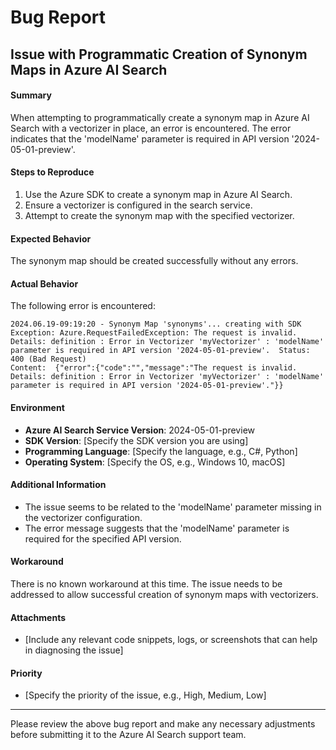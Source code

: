 # Bug Report
## Issue with Programmatic Creation of Synonym Maps in Azure AI Search  
   
#### **Summary**  
When attempting to programmatically create a synonym map in Azure AI Search with a vectorizer in place, an error is encountered. The error indicates that the 'modelName' parameter is required in API version '2024-05-01-preview'.  
   
#### **Steps to Reproduce**  
1. Use the Azure SDK to create a synonym map in Azure AI Search.  
2. Ensure a vectorizer is configured in the search service.  
3. Attempt to create the synonym map with the specified vectorizer.  
   
#### **Expected Behavior**  
The synonym map should be created successfully without any errors.  
   
#### **Actual Behavior**  
The following error is encountered:  
```  
2024.06.19-09:19:20 - Synonym Map 'synonyms'... creating with SDK  Exception: Azure.RequestFailedException: The request is invalid. Details: definition : Error in Vectorizer 'myVectorizer' : 'modelName' parameter is required in API version '2024-05-01-preview'.  Status: 400 (Bad Request)  
Content:  {"error":{"code":"","message":"The request is invalid. Details: definition : Error in Vectorizer 'myVectorizer' : 'modelName' parameter is required in API version '2024-05-01-preview'."}}  
```  
   
#### **Environment**  
- **Azure AI Search Service Version**: 2024-05-01-preview  
- **SDK Version**: [Specify the SDK version you are using]  
- **Programming Language**: [Specify the language, e.g., C#, Python]  
- **Operating System**: [Specify the OS, e.g., Windows 10, macOS]  
   
#### **Additional Information**  
- The issue seems to be related to the 'modelName' parameter missing in the vectorizer configuration.  
- The error message suggests that the 'modelName' parameter is required for the specified API version.  
   
#### **Workaround**  
There is no known workaround at this time. The issue needs to be addressed to allow successful creation of synonym maps with vectorizers.  
   
#### **Attachments**  
- [Include any relevant code snippets, logs, or screenshots that can help in diagnosing the issue]  
   
#### **Priority**  
- [Specify the priority of the issue, e.g., High, Medium, Low]  
   
---  
   
Please review the above bug report and make any necessary adjustments before submitting it to the Azure AI Search support team.
